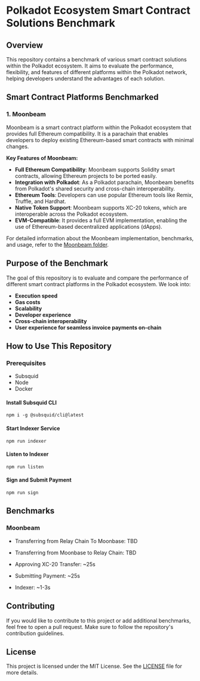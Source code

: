 # Polkadot Ecosystem Smart Contract Solutions Benchmark

## Overview

This repository contains a benchmark of various smart contract solutions within the Polkadot ecosystem. It aims to evaluate the performance, flexibility, and features of different platforms within the Polkadot network, helping developers understand the advantages of each solution.

## Smart Contract Platforms Benchmarked

### 1. **Moonbeam**

Moonbeam is a smart contract platform within the Polkadot ecosystem that provides full Ethereum compatibility. It is a parachain that enables developers to deploy existing Ethereum-based smart contracts with minimal changes.

**Key Features of Moonbeam:**

- **Full Ethereum Compatibility**: Moonbeam supports Solidity smart contracts, allowing Ethereum projects to be ported easily.
- **Integration with Polkadot**: As a Polkadot parachain, Moonbeam benefits from Polkadot's shared security and cross-chain interoperability.
- **Ethereum Tools**: Developers can use popular Ethereum tools like Remix, Truffle, and Hardhat.
- **Native Token Support**: Moonbeam supports XC-20 tokens, which are interoperable across the Polkadot ecosystem.
- **EVM-Compatible**: It provides a full EVM implementation, enabling the use of Ethereum-based decentralized applications (dApps).

For detailed information about the Moonbeam implementation, benchmarks, and usage, refer to the [Moonbeam folder](moonbeam/README.md).

## Purpose of the Benchmark

The goal of this repository is to evaluate and compare the performance of different smart contract platforms in the Polkadot ecosystem. We look into:

- **Execution speed**
- **Gas costs**
- **Scalability**
- **Developer experience**
- **Cross-chain interoperability**
- **User experience for seamless invoice payments on-chain**

## How to Use This Repository

### Prerequisites
- Subsquid
- Node
- Docker

#### Install Subsquid CLI
```
npm i -g @subsquid/cli@latest
```

#### Start Indexer Service
```
npm run indexer 
```
#### Listen to Indexer
```
npm run listen
```
#### Sign and Submit Payment
```
npm run sign
```


## Benchmarks
### Moonbeam 

- Transferring from Relay Chain To Moonbase: TBD

- Transferring from Moonbase to Relay Chain: TBD

- Approving XC-20 Transfer: ~25s

- Submitting Payment: ~25s

- Indexer: ~1-3s

## Contributing

If you would like to contribute to this project or add additional benchmarks, feel free to open a pull request. Make sure to follow the repository's contribution guidelines.

## License

This project is licensed under the MIT License. See the [LICENSE](LICENSE) file for more details.
